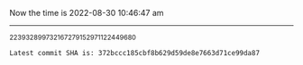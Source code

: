 Now the time is 2022-08-30 10:46:47 am

---

<small>223932899732167279152971122449680</small>

```txt
Latest commit SHA is: 372bccc185cbf8b629d59de8e7663d71ce99da87
```
